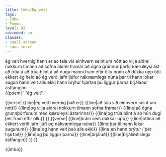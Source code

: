 ```yaml
---
title: Imba/Ég veit
tags:
- Imba
- Poems
level: B2
reviewed: no
classes:
- small-screen
- sans-serif
---
```

<vocabulary>
ég veit
hvernig
hann er
að tala við einhvern
seint um nótt
að vilja
aldrei nokkurn tímann
að sofna
aldrei framar
að ógna
grunnur
þarfir
kæruleysi
ást
að trúa á
að trúa blint á
að duga manni
fram eftir öllu
þráin
að dúkka upp
ótti
ekkert
ég held að ég verði
jafn
ljúfur
nákvæmlega
núna
þar til
hann lokar
augun
hann veit
alls ekki
hann brýtur
hjartað
þú liggur
þarna
brjálaður
ástfanginn
</vocabulary>
<Book audio="Imba eg veit.mp3">
  <div class="sans-serif">
{{poem|
'''ég veit'''

{{verse|
{{line|ég veit hvernig það er}}
{{line|að tala við einhvern seint um nótt}}
{{line|og vilja aldrei nokkurn tímann sofna framar}}
{{line|að ógna grunnþörfunum með kæruleysi ástarinnar}}
{{line|og trúa blint á að hún dugi þér fram eftir öllu}}
}}
{{verse|
{{line|þráin sem dúkkar upp}}
{{line|óttinn að ekkert verði jafn ljúft og nákvæmlega núna}}
{{line|þar til hann lokar augunum}}
{{line|og hann veit það alls ekki}}
{{line|en hann brýtur í þér hjartað}}
{{line|og þú liggur þarna}}
{{line|brjáluð}}
{{line|brjálæðislega ástfangin}}
}}
}}
  </div>
</Book>
{{imba}}
